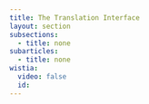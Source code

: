 ```yaml
---
title: The Translation Interface
layout: section
subsections:
  - title: none
subarticles:
  - title: none
wistia:
  video: false
  id:
---
```

